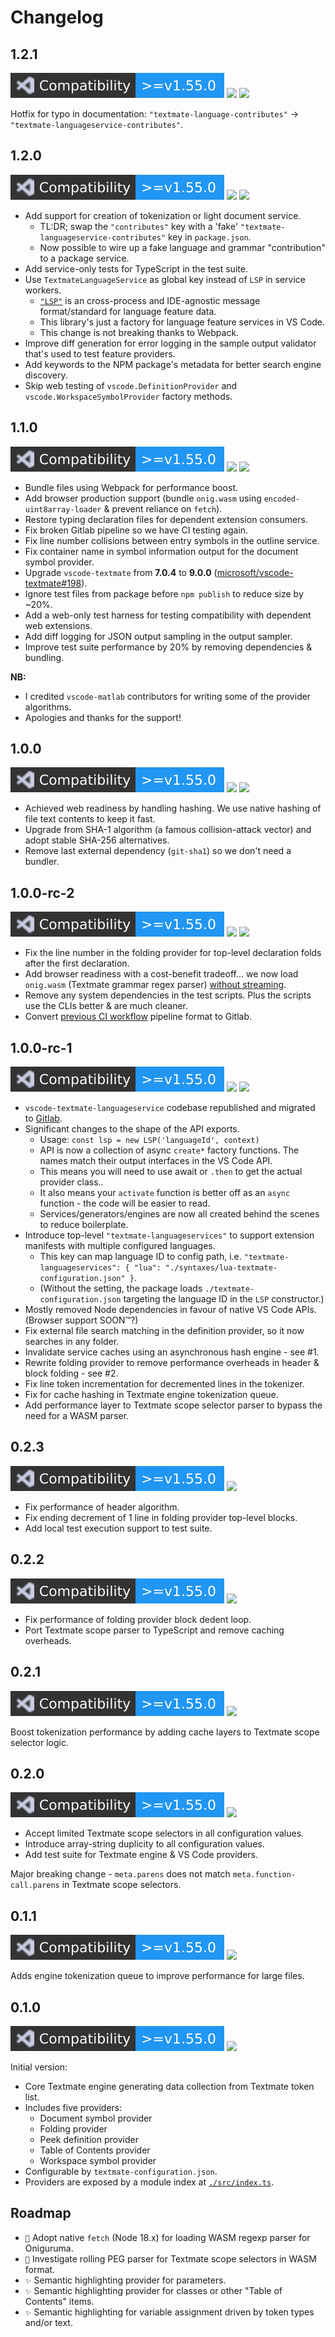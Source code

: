 # Changelog

## 1.2.1

<a href="https://code.visualstudio.com/updates/v1_55" target="_blank"><img src="https://github.com/vsce-toolroom/vscode-textmate-languageservice/raw/95579fa/assets/compatibility-badge.svg" /></a> <a href="https://github.com/vsce-toolroom/vscode-textmate-languageservice/tree/v1.2.0/"><img src="https://img.shields.io/static/v1.svg?style=flat-square&label=Release%20Date&message=2023-03-29&logo=googlecalendar&logoColor=cacde2&labelColor=333333&color=2196f3" /></a> <a href="https://gitlab.com/SNDST00M/vscode-textmate-languageservice/-/milestones/6"><img src="https://img.shields.io/static/v1.svg?style=flat-square&label=Milestone&message=v1.2.0&logo=github&logoColor=cacde2&labelColor=333333&color=2196f3" /></a>

Hotfix for typo in documentation: `"textmate-language-contributes"` -> `"textmate-languageservice-contributes"`.

## 1.2.0

<a href="https://code.visualstudio.com/updates/v1_55" target="_blank"><img src="https://github.com/vsce-toolroom/vscode-textmate-languageservice/raw/95579fa/assets/compatibility-badge.svg" /></a> <a href="https://github.com/vsce-toolroom/vscode-textmate-languageservice/tree/v1.2.0/"><img src="https://img.shields.io/static/v1.svg?style=flat-square&label=Release%20Date&message=2023-03-29&logo=googlecalendar&logoColor=cacde2&labelColor=333333&color=2196f3" /></a> <a href="https://gitlab.com/SNDST00M/vscode-textmate-languageservice/-/milestones/5"><img src="https://img.shields.io/static/v1.svg?style=flat-square&label=Milestone&message=v1.2.0&logo=github&logoColor=cacde2&labelColor=333333&color=2196f3" /></a>

- Add support for creation of tokenization or light document service.
  - TL:DR; swap the `"contributes"` key with a 'fake' `"textmate-languageservice-contributes"` key in `package.json`.
  - Now possible to wire up a fake language and grammar "contribution" to a package service.
- Add service-only tests for TypeScript in the test suite.
- Use `TextmateLanguageService` as global key instead of `LSP` in service workers.
  - [`"LSP"`][wikipedia-languageserver-protocol] is an cross-process and IDE-agnostic message format/standard for language feature data.
  - This library's just a factory for language feature services in VS Code.
  - This change is not breaking thanks to Webpack.
- Improve diff generation for error logging in the sample output validator that's used to test feature providers.
- Add keywords to the NPM package's metadata for better search engine discovery.
- Skip web testing of `vscode.DefinitionProvider` and `vscode.WorkspaceSymbolProvider` factory methods.

## 1.1.0

<a href="https://code.visualstudio.com/updates/v1_55" target="_blank"><img src="https://github.com/vsce-toolroom/vscode-textmate-languageservice/raw/95579fa/assets/compatibility-badge.svg" /></a> <a href="https://github.com/vsce-toolroom/vscode-textmate-languageservice/tree/34d39b2/"><img src="https://img.shields.io/static/v1.svg?style=flat-square&label=Release%20Date&message=2023-02-24&logo=googlecalendar&logoColor=cacde2&labelColor=333333&color=2196f3" /></a> <a href="https://gitlab.com/SNDST00M/vscode-textmate-languageservice/-/milestones/4"><img src="https://img.shields.io/static/v1.svg?style=flat-square&label=Milestone&message=34d39b2&logo=github&logoColor=cacde2&labelColor=333333&color=2196f3" /></a>

- Bundle files using Webpack for performance boost.
- Add browser production support (bundle `onig.wasm` using `encoded-uint8array-loader` & prevent reliance on `fetch`).
- Restore typing declaration files for dependent extension consumers.
- Fix broken Gitlab pipeline so we have CI testing again.
- Fix line number collisions between entry symbols in the outline service.
- Fix container name in symbol information output for the document symbol provider.
- Upgrade `vscode-textmate` from **7.0.4** to **9.0.0** ([microsoft/vscode-textmate#198][github-microsoft-textmate-198]).
- Ignore test files from package before `npm publish` to reduce size by ~20%.
- Add a web-only test harness for testing compatibility with dependent web extensions.
- Add diff logging for JSON output sampling in the output sampler.
- Improve test suite performance by 20% by removing dependencies & bundling.

**NB:**
- I credited `vscode-matlab` contributors for writing some of the provider algorithms.
- Apologies and thanks for the support!

## 1.0.0

<a href="https://code.visualstudio.com/updates/v1_55" target="_blank"><img src="https://github.com/vsce-toolroom/vscode-textmate-languageservice/raw/95579fa/assets/compatibility-badge.svg" /></a> <a href="https://github.com/vsce-toolroom/vscode-textmate-languageservice/tree/34d39b2/"><img src="https://img.shields.io/static/v1.svg?style=flat-square&label=Release%20Date&message=2023-01-28&logo=googlecalendar&logoColor=cacde2&labelColor=333333&color=2196f3" /></a> <a href="https://gitlab.com/SNDST00M/vscode-textmate-languageservice/-/milestones/3"><img src="https://img.shields.io/static/v1.svg?style=flat-square&label=Milestone&message=v1.0.0&logo=github&logoColor=cacde2&labelColor=333333&color=2196f3" /></a>

- Achieved web readiness by handling hashing. We use native hashing of file text contents to keep it fast.
- Upgrade from SHA-1 algorithm (a famous collision-attack vector) and adopt stable SHA-256 alternatives.
- Remove last external dependency (`git-sha1`) so we don't need a bundler.

## 1.0.0-rc-2

<a href="https://code.visualstudio.com/updates/v1_55" target="_blank"><img src="https://github.com/vsce-toolroom/vscode-textmate-languageservice/raw/95579fa/assets/compatibility-badge.svg" /></a> <a href="https://github.com/vsce-toolroom/vscode-textmate-languageservice/tree/v1.0.0-rc-2/"><img src="https://img.shields.io/static/v1.svg?style=flat-square&label=Release%20Date&message=2023-01-27&logo=googlecalendar&logoColor=cacde2&labelColor=333333&color=2196f3" /></a> <a href="https://gitlab.com/SNDST00M/vscode-textmate-languageservice/-/milestones/2"><img src="https://img.shields.io/static/v1.svg?style=flat-square&label=Milestone&message=v1.0.0-rc-2&logo=github&logoColor=cacde2&labelColor=333333&color=2196f3" /></a>

- Fix the line number in the folding provider for top-level declaration folds after the first declaration.
- Add browser readiness with a cost-benefit tradeoff... we now load `onig.wasm` (Textmate grammar regex parser) [without streaming][github-monacotm-app-loadonigwasm].
- Remove any system dependencies in the test scripts. Plus the scripts use the CLIs better & are much cleaner.
- Convert [previous CI workflow][github-old-ci-yaml] pipeline format to Gitlab.

## 1.0.0-rc-1

<a href="https://code.visualstudio.com/updates/v1_55" target="_blank"><img src="https://github.com/vsce-toolroom/vscode-textmate-languageservice/raw/95579fa/assets/compatibility-badge.svg" /></a> <a href="https://github.com/vsce-toolroom/vscode-textmate-languageservice/tree/v1.0.0-rc-1/"><img src="https://img.shields.io/static/v1.svg?style=flat-square&label=Release%20Date&message=2023-01-26&logo=googlecalendar&logoColor=cacde2&labelColor=333333&color=2196f3" /></a> <a href="https://gitlab.com/SNDST00M/vscode-textmate-languageservice/-/milestones/1"><img src="https://img.shields.io/static/v1.svg?style=flat-square&label=Milestone&message=v1.0.0-rc-1&logo=github&logoColor=cacde2&labelColor=333333&color=2196f3" /></a>

- `vscode-textmate-languageservice` codebase republished and migrated to [Gitlab][gitlab-repository-tag-1.0.0.rc.1].
- Significant changes to the shape of the API exports.
  - Usage: `const lsp = new LSP('languageId', context)`
  - API is now a collection of async `create*` factory functions. The names match their output interfaces in the VS Code API.
  - This means you will need to use await or `.then` to get the actual provider class..
  - It also means your `activate` function is better off as an `async` function - the code will be easier to read.
  - Services/generators/engines are now all created behind the scenes to reduce boilerplate.
- Introduce top-level `"textmate-languageservices"` to support extension manifests with multiple configured languages.
  - This key can map language ID to config path, i.e. `"textmate-languageservices": { "lua": "./syntaxes/lua-textmate-configuration.json" }`.
  - (Without the setting, the package loads `./textmate-configuration.json` targeting the language ID in the `LSP` constructor.)
- Mostly removed Node dependencies in favour of native VS Code APIs. (Browser support SOON™?)
- Fix external file search matching in the definition provider, so it now searches in any folder.
- Invalidate service caches using an asynchronous hash engine - see #1.
- Rewrite folding provider to remove performance overheads in header & block folding - see #2.
- Fix line token incrementation for decremented lines in the tokenizer.
- Fix for cache hashing in Textmate engine tokenization queue.
- Add performance layer to Textmate scope selector parser to bypass the need for a WASM parser.

## 0.2.3

<a href="https://code.visualstudio.com/updates/v1_51" target="_blank"><img src="https://github.com/vsce-toolroom/vscode-textmate-languageservice/raw/34d39b2/assets/compatibility-badge.svg" /></a> <img src="https://img.shields.io/static/v1.svg?style=flat-square&label=Release%20Date&message=2022-04-01&logo=googlecalendar&logoColor=cacde2&labelColor=333333&color=2196f3" />

- Fix performance of header algorithm.
- Fix ending decrement of 1 line in folding provider top-level blocks.
- Add local test execution support to test suite.

## 0.2.2

<a href="https://code.visualstudio.com/updates/v1_51" target="_blank"><img src="https://github.com/vsce-toolroom/vscode-textmate-languageservice/raw/34d39b2/assets/compatibility-badge.svg" /></a> <img src="https://img.shields.io/static/v1.svg?style=flat-square&label=Release%20Date&message=2022-03-18&logo=googlecalendar&logoColor=cacde2&labelColor=333333&color=2196f3" />

- Fix performance of folding provider block dedent loop.
- Port Textmate scope parser to TypeScript and remove caching overheads.

## 0.2.1

<a href="https://code.visualstudio.com/updates/v1_51" target="_blank"><img src="https://github.com/vsce-toolroom/vscode-textmate-languageservice/raw/34d39b2/assets/compatibility-badge.svg" /></a> <img src="https://img.shields.io/static/v1.svg?style=flat-square&label=Release%20Date&message=2021-12-20&logo=googlecalendar&logoColor=cacde2&labelColor=333333&color=2196f3" />

Boost tokenization performance by adding cache layers to Textmate scope selector logic.

## 0.2.0

<a href="https://code.visualstudio.com/updates/v1_51" target="_blank"><img src="https://github.com/vsce-toolroom/vscode-textmate-languageservice/raw/34d39b2/assets/compatibility-badge.svg" /></a> <img src="https://img.shields.io/static/v1.svg?style=flat-square&label=Release%20Date&message=2021-12-02&logo=googlecalendar&logoColor=cacde2&labelColor=333333&color=2196f3" />

- Accept limited Textmate scope selectors in all configuration values.
- Introduce array-string duplicity to all configuration values.
- Add test suite for Textmate engine & VS Code providers.

Major breaking change - `meta.parens` does not match `meta.function-call.parens` in Textmate scope selectors.

## 0.1.1

<a href="https://code.visualstudio.com/updates/v1_51" target="_blank"><img src="https://github.com/vsce-toolroom/vscode-textmate-languageservice/raw/34d39b2/assets/compatibility-badge.svg" /></a> <img src="https://img.shields.io/static/v1.svg?style=flat-square&label=Release%20Date&message=2021-10-28&logo=googlecalendar&logoColor=cacde2&labelColor=333333&color=2196f3" />

Adds engine tokenization queue to improve performance for large files.

## 0.1.0

<a href="https://code.visualstudio.com/updates/v1_51" target="_blank"><img src="https://github.com/vsce-toolroom/vscode-textmate-languageservice/raw/34d39b2/assets/compatibility-badge.svg" /></a> <img src="https://img.shields.io/static/v1.svg?style=flat-square&label=Release%20Date&message=2021-08-27&logo=googlecalendar&logoColor=cacde2&labelColor=333333&color=2196f3" />

Initial version:

- Core Textmate engine generating data collection from Textmate token list.
- Includes five providers:
  - Document symbol provider
  - Folding provider
  - Peek definition provider
  - Table of Contents provider
  - Workspace symbol provider
- Configurable by `textmate-configuration.json`.
- Providers are exposed by a module index at [`./src/index.ts`][github-vsctmls-index].

## Roadmap

- `🚀` Adopt native `fetch` (Node 18.x) for loading WASM regexp parser for Oniguruma.
- `🚀` Investigate rolling PEG parser for Textmate scope selectors in WASM format.
- `✨` Semantic highlighting provider for parameters.
- `✨` Semantic highlighting provider for classes or other "Table of Contents" items.
- `✨` Semantic highlighting for variable assignment driven by token types and/or text.

<!-- 1.2.0 -->
[wikipedia-languageserver-protocol]: https://en.wikipedia.org/wiki/Language_Server_Protocol
<!-- 1.1.0 -->
[github-microsoft-textmate-198]: https://github.com/microsoft/vscode-textmate/issues/198
<!-- 1.0.5 -->
[github-monacotm-app-loadonigwasm]: https://github.com/bolinfest/monaco-tm/blob/908f1ca0cab3e82823cb465108ae86ee2b4ba3fc/src/app.ts#L141-L143
<!-- 1.0.0-rc-2 -->
[github-old-ci-yaml]: https://github.com/vsce-toolroom/vscode-textmate-languageservice/blob/v0.2.1/.github/workflows/ci.yml
<!-- 1.0.0-rc-1 -->
[gitlab-repository-tag-1.0.0.rc.1]: https://github.com/vsce-toolroom/vscode-textmate-languageservice/tags/v1.0.0-rc-1
<!-- 0.1.0 -->
[github-vsctmls-index]: https://github.com/vsce-toolroom/vscode-textmate-languageservice/blob/v0.1.0/src/index.ts
